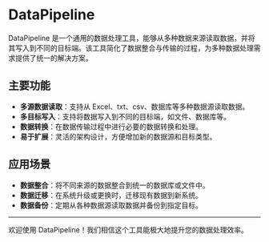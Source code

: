 # DataPipeline

DataPipeline 是一个通用的数据处理工具，能够从多种数据来源读取数据，并将其写入到不同的目标端。该工具简化了数据整合与传输的过程，为多种数据处理需求提供了统一的解决方案。

## 主要功能

- **多源数据读取**：支持从 Excel、txt、csv、数据库等多种数据源读取数据。
- **多目标写入**：支持将数据写入到不同的目标端，如文件、数据库等。
- **数据转换**：在数据传输过程中进行必要的数据转换和处理。
- **易于扩展**：灵活的架构设计，方便增加新的数据源和目标类型。

## 应用场景

- **数据整合**：将不同来源的数据整合到统一的数据库或文件中。
- **数据迁移**：在系统升级或更换时，迁移现有数据到新系统。
- **数据备份**：定期从各种数据源读取数据并备份到指定目标。

---

欢迎使用 DataPipeline！我们相信这个工具能极大地提升您的数据处理效率。
